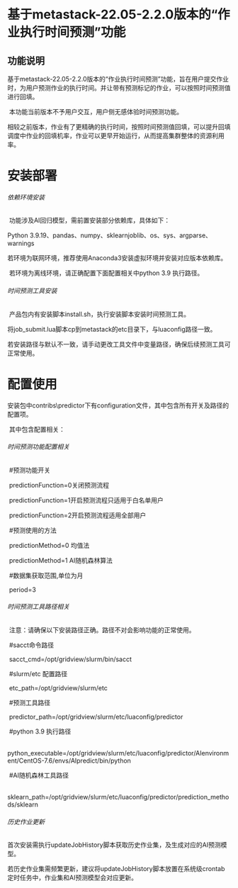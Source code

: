 # 基于metastack-22.05-2.2.0版本的“作业执行时间预测”功能



## 功能说明

​		基于metastack-22.05-2.2.0版本的“作业执行时间预测”功能，旨在用户提交作业时，为用户预测作业的执行时间。并让带有预测标记的作业，可以按照时间预测值进行回填。

​		本功能当前版本不予用户交互，用户侧无感体验时间预测功能。

​		相较之前版本，作业有了更精确的执行时间，按照时间预测值回填，可以提升回填调度中作业的回填机率，作业可以更早开始运行，从而提高集群整体的资源利用率。


# 安装部署

###### 			依赖环境安装

​		功能涉及AI回归模型，需前置安装部分依赖库，具体如下：

Python 3.9.19、pandas、numpy、sklearnjoblib、os、sys、argparse、warnings

​		若环境为联网环境，推荐使用Anaconda3安装虚拟环境并安装对应版本依赖库。

​		若环境为离线环境，请正确配置下面配置相关中python 3.9 执行路径。

###### 			时间预测工具安装

​		产品包内有安装脚本install.sh，执行安装脚本安装时间预测工具。

​		将job_submit.lua脚本cp到metastack的etc目录下，与luaconfig路径一致。

​		若安装路径与默认不一致，请手动更改工具文件中变量路径，确保后续预测工具可正常使用。

# 配置使用

​		安装包中contribs\predictor下有configuration文件，其中包含所有开关及路径的配置项。

​		其中包含配置相关：

###### 			时间预测功能配置相关

​			#预测功能开关

​			predictionFunction=0关闭预测流程

​			predictionFunction=1开启预测流程只适用于白名单用户

​			predictionFunction=2开启预测流程适用全部用户



​			#预测使用的方法

​			predictionMethod=0 均值法

​			predictionMethod=1 AI随机森林算法



​			#数据集获取范围,单位为月

​			period=3



###### 			时间预测工具路径相关

​			注意：请确保以下安装路径正确。路径不对会影响功能的正常使用。

​			#sacct命令路径

​			sacct_cmd=/opt/gridview/slurm/bin/sacct



​			#slurm/etc 配置路径

​			etc_path=/opt/gridview/slurm/etc



​			#预测工具路径

​			predictor_path=/opt/gridview/slurm/etc/luaconfig/predictor



​			#python 3.9 执行路径

​			python_executable=/opt/gridview/slurm/etc/luaconfig/predictor/AIenvironment/CentOS-7.6/envs/AIpredict/bin/python



​			#AI随机森林工具路径

​			sklearn_path=/opt/gridview/slurm/etc/luaconfig/predictor/prediction_methods/sklearn



###### 			历史作业更新

​			首次安装需执行updateJobHistory脚本获取历史作业集，及生成对应的AI预测模型。

​			若历史作业集需频繁更新，建议将updateJobHistory脚本放置在系统级crontab定时任务中，作业集和AI预测模型会对应更新。
